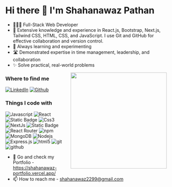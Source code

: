 <h1 align="left"> Hi there 👋 I'm Shahanawaz Pathan </h1>

- 👨🏻‍💻 Full-Stack Web Developer
- 🧠 Extensive knowledge and experience in React.js, Bootstrap, Next.js, Tailwind CSS, HTML, CSS, and JavaScript. I use Git and GitHub for effective collaboration and version control.
- 🤔 Always learning and experimenting
- 🛣️ Demonstrated expertise in time management, leadership, and collaboration
- ✨ Solve practical, real-world problems

<img align="right" src="https://w7.pngwing.com/pngs/685/882/png-transparent-web-development-programmer-computer-programming-mobile-app-development-design-web-design-text-reading-thumbnail.png" height="300" width="300">

<h3>Where to find me</h3>
<p> <a href="https://www.linkedin.com/in/shahanawaz-pathan/" target="_blank"><img alt="LinkedIn" src="https://img.shields.io/badge/linkedin-%230077B5.svg?&style=for-the-badge&logo=linkedin&logoColor=white" /></a>
<a href="https://github.com/Shahanawazgit" target="_blank"><img alt="Github" src="https://img.shields.io/badge/GitHub-%2312100E.svg?&style=for-the-badge&logo=Github&logoColor=white" /></a> </p>

<h3>Things I code with</h3>
<p>
  <img alt="Javascript" src="https://img.shields.io/badge/-Javascript-F7DF1E?style=flat-square&logo=Javascript&logoColor=black" />
  <img alt="React" src="https://img.shields.io/badge/-React-45b8d8?style=flat-square&logo=react&logoColor=white" />
  <img alt="Static Badge" src="https://img.shields.io/badge/-Bootstrap-%238B35DA?style=flat-square&logo=bootstrap&logoColor=white" />
  <img alt="Css3" src="https://img.shields.io/badge/-Css-1572B6?style=flat-square&logo=CSS3&logoColor=white" />
  <img alt="NextJs" src="https://img.shields.io/badge/-Next.Js-000000?style=flat-square&logo=Next.js&logoColor=white" />
  <img alt="Static Badge" src="https://img.shields.io/badge/-Tailwind%20CSS-%2338bdf8?style=flat-square&logo=tailwindcss&logoColor=white" />
  <img alt="React Router" src="https://img.shields.io/badge/-React%20Router-CA4245?logo=react-router&logoColor=white" />
  <img alt="npm" src="https://img.shields.io/badge/-NPM-CB3837?style=flat-square&logo=npm&logoColor=white" />
  <img alt="MongoDB" src="https://img.shields.io/badge/-MongoDB-13aa52?style=flat-square&logo=mongodb&logoColor=white" />
  <img alt="Nodejs" src="https://img.shields.io/badge/-Nodejs-43853d?style=flat-square&logo=Node.js&logoColor=white" />
  <img alt="Express.js" src="https://img.shields.io/badge/Express-000000?style=flat-square&logo=Express&logoColor=green" />
   <img alt="html5" src="https://img.shields.io/badge/-HTML5-E34F26?style=flat-square&logo=html5&logoColor=white" />
   <img alt="git" src="https://img.shields.io/badge/-Git-F05032?style=flat-square&logo=git&logoColor=white" />
   <img alt="github" src="https://img.shields.io/badge/Github-181717?style=flat-square&logo=GitHub&logoColor=white"/>
</p>

- 👋 Go and check my Portfolio - https://shahanawaz-portfolio.vercel.app/
- 📫 How to reach me - shahanawaz2299@gmail.com
